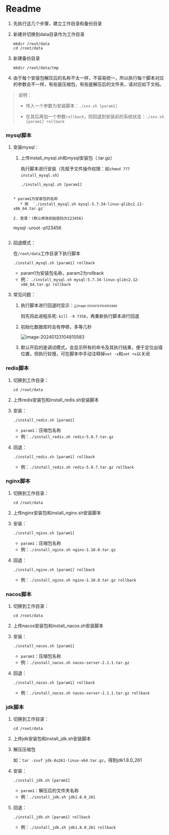 # Readme

1. 先执行这几个步骤，建立工作目录和备份目录

2. 新建并切换到data目录作为工作目录

   ```
   mkdir /root/data
   cd /root/data
   ```

3. 新建备份目录

   ```
   mkdir /root/data/tmp
   ```

4. 由于每个安装包解压后的名称不太一样，不容易统一，所以执行每个脚本对应的参数会不一样，有些是压缩包，有些是解压后的文件夹，请对应如下文档。

> 说明：
>
> * 传入一个参数为安装脚本：`./xxx.sh [param1]`
>
> * 在其后再加一个参数`rollback`，则回退到安装前的系统状态：`./xxx.sh [param1] rollback`



### mysql脚本

1. 安装mysql：

   1. 上传install_mysql.sh和mysql安装包（.tar.gz）

      执行脚本进行安装（先赋予文件操作权限：如`chmod 777 install_mysql.sh`）
   
      ```
      ./install_mysql.sh [param1] 
   ```
   
   * param1为安装包的名称
      * 例  `./install_mysql.sh mysql-5.7.34-linux-glibc2.12-x86_64.tar.gz`

   2. 登录：(默认修改初始密码为123456)

      ```
      mysql -uroot -p123456
      ```

2. 回退模式：

   在`/root/data`工作目录下执行脚本

   ```
   ./install_mysql.sh [param1] rollback
   ```
   
   * param1为安装包名称，param2为rollback
   * 例： `./install_mysql.sh mysql-5.7.34-linux-glibc2.12-x86_64.tar.gz rollback`
   
3. 常见问题：

   1. 执行脚本进行回退时显示：<img src="https://pzc-yun.oss-cn-heyuan.aliyuncs.com/typora-img/image-20240123104552886.png" alt="image-20240123104552886" style="zoom:67%;" />

      则先将此进程杀死: `kill -9 7358`，再重新执行脚本进行回退

   2. 初始化数据库时会有停顿，多等几秒

      ![image-20240123104810583](https://pzc-yun.oss-cn-heyuan.aliyuncs.com/typora-img/image-20240123104810583.png)

   3. 默认开启的是调试模式，会显示所有的命令及其执行结果，便于定位出错位置，但执行较慢，可在脚本中手动注释掉`set -x`和`set +x`以关闭



### redis脚本

1. 切换到工作目录：

   ```
   cd /root/data
   ```

2. 上传redis安装包和install_redis.sh安装脚本

3. 安装：

   ```
   ./install_redis.sh [param1] 
   ```

   * `param1`：压缩包名称
   * 例：`./install_redis.sh redis-5.0.7.tar.gz`

4. 回退：

   ```
   ./install_redis.sh [param1] rollback
   ```

   * 例：`./install_redis.sh redis-5.0.7.tar.gz rollback`



### nginx脚本

1. 切换到工作目录：

   ```
   cd /root/data
   ```

2. 上传nginx安装包和install_nginx.sh安装脚本

3. 安装：

   ```
   ./install_nginx.sh [param1] 
   ```

   * `param1`：压缩包名称
   * 例：`./install_nginx.sh nginx-1.18.0.tar.gz`

4. 回退：

   ```
   ./install_nginx.sh [param1] rollback
   ```

   * 例：`./install_nginx.sh nginx-1.18.0.tar.gz rollback`



### nacos脚本

1. 切换到工作目录：

   ```
   cd /root/data
   ```

2. 上传nacos安装包和install_nacos.sh安装脚本

3. 安装：

   ```
   ./install_nacos.sh [param1] 
   ```

   * `param1`：压缩包名称
   * 例：`./install_nacos.sh nacos-server-2.1.1.tar.gz`

4. 回退：

   ```
   ./install_nacos.sh [param1] rollback
   ```

   * 例：`./install_nacos.sh nacos-server-2.1.1.tar.gz rollback`



### jdk脚本

1. 切换到工作目录：

   ```
   cd /root/data
   ```

2. 上传jdk安装包和install_jdk.sh安装脚本

3. 解压压缩包

   如：`tar -zxvf jdk-8u261-linux-x64.tar.gz`，得到jdk1.8.0_261

4. 安装：

   ```
   ./install_jdk.sh [param1] 
   ```

   * `param1`：解压后的文件夹名称
   * 例：`./install_jdk.sh jdk1.8.0_261`

5. 回退：

   ```
   ./install_jdk.sh [param1] rollback
   ```

   * 例：`./install_jdk.sh jdk1.8.0_261 rollback`









